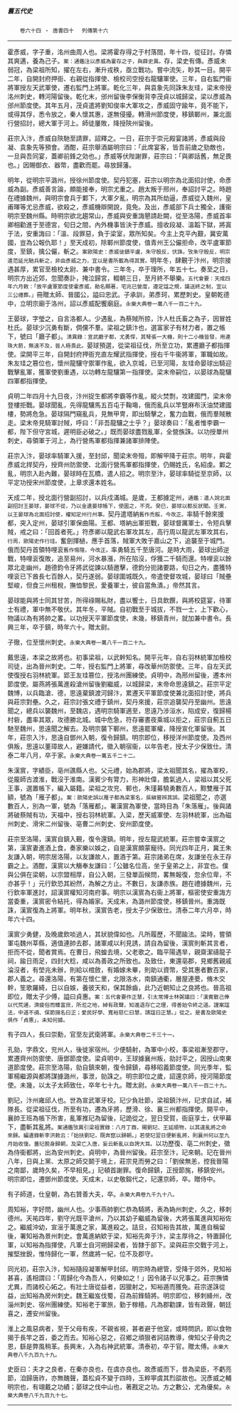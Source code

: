 

##### 舊五代史
　　`卷六十四 ‧ 唐書四十`
　`列傳第十六`

* * *

霍彥威，字子重，洺州曲周人也。梁將霍存得之于村落間，年十四，從征討。存憐其爽邁，養為己子。`案：通鑑注以彥威為霍存之子，與薛史異。`存，梁史有傳。彥威未弱冠，為梁祖所知，擢在左右，漸升戎秩，亟立戰功。嘗中流矢，眇其一目。開平二年，自開封府押衙、右親從指揮使、檢校司空授右龍驤軍使。三年，自右監門衞將軍授左天武軍使，遷右監門上將軍。乾化三年，與袁象先同誅朱友珪，梁末帝授洺州刺史，轉河陽留後。乾化末，邠州留後李保衡背李茂貞以城歸梁，梁以彥威為邠州節度使。其年五月，茂貞遣將劉知俊率大軍攻之，彥威固守踰年，竟不能下，或得其俘，悉令放之，秦人懷其惠，遂無侵擾。轉滑州節度使，移鎮鄆州，兼北面行營招討，總大軍于河上。師徒屢敗，降授陝州留後。

莊宗入汴，彥威自陝馳至請罪，詔釋之。一日，莊宗于崇元殿宴諸將，彥威與段凝、袁象先等預會。酒酣，莊宗舉酒屬明宗曰：「此席宴客，皆吾前歲之勁敵也，一旦與吾同宴，蓋卿前鋒之効也。」彥威等伏陛謝罪，莊宗曰：「與卿話舊，無足畏也。」因賜御衣、器幣，盡歡而罷。尋放歸藩。

明年，從明宗平潞州，授徐州節度使。契丹犯塞，莊宗以明宗為北面招討使，命彥威為副。彥威善言論，頗能接奉，明宗尤重之。趙太叛于邢州，奉詔討平之。時趙在禮據魏州，與明宗會兵于鄴下，大軍夕亂，明宗為其所劫逼，彥威從入魏州，皇甫暉等尤忌彥威，欲殺之，彥威機辯開說，竟免。及出，彥威部下兵士獨全，護衞明宗至魏州縣。時明宗欲北趨常山，彥威與安重誨懇請赴闕，從至洛陽，彥威首率卿相勸進于至德宮，旬日之間，內外機事皆決于彥威。擅收段凝、溫韜下獄，將寘于法，安重誨曰：「溫、段罪惡，負于梁室，眾所知矣。今主上克平內艱，冀安萬國，豈為公報仇耶！」至天成初，除鄆州節度使，值青州王公儼拒命，改平盧軍節度，至鎮，擒公儼，斬之。`案歐陽史：彥威徙鎮平盧，朱守殷反，伏誅。攷朱守殷反，明宗遣范延光馳兵斬之，非由彥威之力，宜以是書所載為得其實。`明年冬，肆覲于汴州，明宗接遇甚厚，累官至檢校太尉、兼中書令。三年冬，卒于理所，年五十七。奏至之日，明宗方出近郊，忽聞奏訃，掩泣歸宮，輟朝三日，至月終不舉樂。`五代會要：天成四年六月敕：「故平盧軍節度使霍彥威，勛名顯著，宅兆已營度，遵定諡之規，議送終之制，宜以三公禮葬。」`冊贈太師、晉國公，謚曰忠武。子承訓，弟彥珂，累歷刺史。皇朝乾德中，立明宗廟于洛州，詔以彥威配饗廟庭。`永樂大典卷一萬八千一百二十九。`

王晏球，字瑩之，自言洛都人。少遇亂，為蔡賊所掠，汴人杜氏畜之為子，因冒姓杜氏。晏球少沉勇有斷，倜儻不羣。梁祖之鎮汴也，選富家子有材力者，置之帳下，號曰「廳子都」。`清異錄：宣武廳子都，尤勇悍，其弩張一大機，則十二小機皆發，用連珠大箭，無遠不及，晉人極畏此。`晏球預選，從梁祖征伐，所至立功，累遷廳子都指揮使。梁開平三年，自開封府押衙充直左耀武指揮使，授右千牛衞將軍，軍職如故。朱友珪之篡位也，懷州龍驤守禦軍作亂，欲入京城，已至河陽，友珪命晏球出騎迎戰擊亂軍，獲軍使劉重遇，以功轉左龍驤第一指揮使。梁末帝嗣位，以晏球為龍驤四軍都指揮使。

貞明二年四月十九日夜，汴州捉生都將李霸等作亂，縱火焚剽，攻建國門，梁末帝登樓拒戰。晏球聞亂，先得龍驤馬五百屯于鞠塲，俄而亂兵以竿豎麻布沃油焚建國樓，勢將危急。晏球隔門窺亂兵，見無甲冑，即出騎擊之，奮力血戰，俄而羣賊散走。梁末帝見騎軍討賊，呼曰：「非吾龍驤之士乎？」晏球奏曰：「亂者惟李霸一都，陛下但守宮城，遲明臣必破之。」既而晏球盡戮亂軍，全營族誅。以功授單州刺史，尋領軍于河上，為行營馬軍都指揮兼諸軍排陣使。

莊宗入汴，晏球率騎軍入援，至封邱，聞梁末帝殂，即解甲降于莊宗。明年，與霍彥威北捍契丹，授齊州防禦使、北面行營馬軍都指揮使，仍賜姓氏，名紹虔。鄴之亂，明宗入赴內難，晏球時在瓦橋，遣人招之。明宗至汴，晏球率騎從至京師，以平定功授宋州節度使，上章求還本姓名。

天成二年，授北面行營副招討，以兵戍滿城。是歲，王都據定州，`通鑑：遣人說北面副招討王晏球，晏球不從，乃以金遺晏球帳下，使圖之，不克。癸巳，晏球以都反狀聞。壬寅，以王晏球為北面招討使，權知定州行州事。`契丹遣塔納`舊作禿餒，今改正。`率騎千餘來援都，突入定州，晏球引軍保曲陽。王都、塔納出軍拒戰，晏球督厲軍士，令短兵擊賊，戒之曰：「回首者死。」符彥卿以龍武右軍攻其左，高行周以龍武左軍攻其右，`行周，歐陽史作行珪。`奮劍揮檛，應手首落，賊軍大敗于嘉山之下，追襲至于城門。俄而契丹首領特哩衮`舊作惕隱，今改正。`率勇騎五千至唐河。是時大雨，晏球出師逆戰，特哩衮復敗，追至易州，河水暴漲，所在陷沒，俘獲二千騎而還。特哩衮以餘眾北走幽州，趙德鈞令牙將武從諫以騎邀擊，德鈞分扼諸要路，旬日之內，盡獲特哩衮已下酋長七百餘人，契丹遂弱。晏球圍城既久，帝遣使督攻城，晏球曰「賊壘堅峻，但食三州租稅，撫恤黎民，愛養軍士，彼自當魚潰。」帝然其言。

晏球能與將士同其甘苦，所得祿賜私財，盡以饗士，日具飲饌，與將校筵宴，待軍士有禮，軍中無不敬伏。其年冬，平賊。自初戰至于城拔，不戮一士，上下歡心，物議以為有將帥之畧。以功授天平軍節度使，未幾，移鎮青州，就加兼中書令。長興三年，卒于鎮，時年六十。贈太尉。

子徹，位至懷州刺史。`永樂大典卷一萬八千一百二十九。`

戴思遠，本梁之故將也。初事梁祖，以武幹知名。開平元年，自右羽林統軍加檢校司徒，出為晉州刺史。二年，授右監門上將軍，尋改華州防禦使。三年，自左天武使復授右羽林統軍。郢王友珪篡位，授洺州團練使。貞明中，為邢州留後，遷本州節度使。屬燕將張萬進殺滄州留後劉繼威，以城歸梁，末帝命思遠鎮之。莊宗平定魏博，以兵臨滄、德，思遠棄鎮渡河歸汴，累遷天平軍節度使兼北面招討使，將兵與莊宗對壘。久之，莊宗討張文禮于鎮州，契丹來援，莊宗追襲契丹至幽州。思遠聞之，總兵以襲魏州，至魏店，遇明宗騎軍適至，思遠乃涉洹水，陷成安，復歸楊村砦，盡率其眾，攻德勝北城。城中危急，符存審晝夜乘城以拒之，莊宗自薊五日馳至魏州，思遠聞之解去。及明宗襲下鄆州，思遠罷軍權，降授宣化軍留後。其年，莊宗入汴，思遠自鄧州入朝，復令歸鎮。明宗即位，移授洋州節度使。及西州俱叛，思遠以董璋故人，避嫌請代，徵入朝宿衞，以年告老，授太子少保致仕。清泰二年八月，卒于家。`永樂大典卷一萬五千二十二。`

朱漢賔，字績臣，亳州譙縣人也。父元禮，始為郡將，梁太祖聞其名，擢為軍校，從龎師古渡淮，戰沒于淮南。漢賓少有膂力，形神壯偉，膽氣過人，梁祖以其父死王事，選置帳下，編入屬籍。梁祖之攻兖、鄆也，朱瑾募驍勇數百人，黥雙雁于其額，號為「雁子都」。`案：歐陽史誤以雁子都為梁軍名，吳縝嘗辨其誤。`梁祖聞之，亦選數百人，別為一軍，號為「落雁都」。署漢賔為軍使，當時目為「朱落雁」。後與諸將破蔡賊有功，天福中，授右羽林統軍。入梁，歷天威軍使、左羽林統軍，出為磁州刺史、滑宋二州留後、亳曹二州刺史、安州節度使。

莊宗至洛陽，漢賔自鎮入覲，復令還鎮。明年，授左龍武統軍。莊宗嘗幸漢賔之第，漢賔妻進酒上食，奏家樂以娛之，自是漢賔頗蒙寵待。同光四年正月，冀王朱友謙入朝，明宗居洛陽，以友謙故人，置酒于第。莊宗諸弟在席，友謙坐在永王存霸之上。酒酣，漢賔以大觴奉友謙曰：「公雖名位高，坐于皇弟之上，非宜也。僕與公俱在梁朝，以宗盟相厚，自公入朝，三發單函候問，畧無報復，忽余位卑，不亦甚乎！」元行欽恐其紛然，為解之方止。不數日，友謙赤族。趙在禮據魏州，元行欽率軍進討，詔漢賔權知河南府事。明宗以漢賔為右衞上將軍，樞密使安重誨方當委重，漢賔密令結托，得為婚家。天成末，為潞州節度使，移鎮晉州。重誨既誅，漢賔復為上將軍。明年秋，漢賔告老，授太子少保致仕。清泰二年六月卒，時年六十四。

漢賔少勇健，及晚歲飲啖過人，其狀貌偉如也。凡所履歷，不聞踰法。梁時，嘗領軍屯魏州莘縣，適值連帥去郡，諸軍咸以利見誘，請自為留後，漢賔則斬其言者，拒而不從，聞者賞焉。在曹日，飛蝗去境，父老歌之。臨平陽遇旱，親齋潔禱龍子祠，踰日雨足，四封大稔，咸以為善政之所致也。及致仕，東還亳郡，見鄉舊親戚淪沒者，有塋兆未辦，則給以棺斂，有婚嫁未畢，則助以資幣，受其惠者數百家，郡人義之。尋還洛陽，有第在懷仁里，北限洛水，南鎮通衢，層屋連甍，脩木交幹，笙歌羅綺，日以自娛，養彼天和，保其餘齒，此乃近朝知止之良將也。晉高祖即位，贈太子少傅，謚曰貞惠。`案：五代會要作正慧，引太常博士林弼議曰：「漢賓散己俸以代荒逋，濟疲俗而臻富庶，所涖之地，綽有政聲，知進退存亡之理，得善始令終之道。謹案諡法，中道不撓、保節揚名曰正；愛民好學、寬裕慈仁曰慧，請諡曰正慧。」從之。是書及歐陽史俱作「貞惠」，未知何據。`

有子四人，長曰崇勳，官至左武衛將軍。`永樂大典卷二千三十一。`

孔勍，字鼎文，兖州人，後徙家宿州。少便騎射，為軍中小校，事梁祖漸至郡守，累遷齊州防禦使、唐鄧節度使。梁貞明中，王球據襄州叛，勍討平之，因授山南東道節度使。莊宗至洛陽，勍自鎮來朝，復令歸鎮，尋移昭義節度使。同光季年，監軍楊繼源與都將謀據潞州，事泄，勍誅之。明宗即位之歲，詔還京師，授河陽節度使。未幾，以太子太師致仕，卒年七十九。贈太尉。`永樂大典卷一萬八千一百二十九。`

劉玘，汴州雍邱人也。世為宣武軍牙校。玘少負壯節，梁祖鎮汴州，玘求自試，補隊長。從梁祖征伐，所至有功，遷為牙將，歷滑、徐、襄三州都指揮使。開平中，襄帥王班為帳下所害，亂軍推玘為留後，玘詭從之，翌日受賀，衙庭享士，伏甲幕下，盡斬其亂將。`案通鑑攷異引梁祖實錄：八月丁酉，賜劉玘、王延順物，以其違亂將之命來歸。編遺錄斬李洪敕云：「始扶劉玘，既奔竄以歸朝。」若使玘翌日便斬亂將，則襄州何以至九月始收復。蓋玘脫身歸朝，及梁亡入唐，妄云斬亂以自誇大耳。`以功歷復、亳二州刺史，徵為侍衞都將，出為安州刺史。貞明中，為晉州留後。莊宗至汴，玘來朝。玘在晉州八年，日與上黨、太原之師交鬬于境上，莊宗見而勞之曰：「劉侯無恙，控我晉陽之南鄙，歲時久矣，不早相見。」玘頓首謝罪。復命歸鎮，正授節旄，移鎮安州。明宗即位，遷鄧州節度使。天成末，以史敬鎔代之，玘還京師，卒。贈侍中。

有子師道，仕皇朝，為右贊善大夫，卒。`永樂大典卷九千九十八。`

周知裕，字好問，幽州人也。少事燕帥劉仁恭為騎將，表為媯州刺史，久之，移刺德州。天祐四年，劉守光既平滄州，乃以其幼子繼威為留後，大將張萬進與知裕佐之。繼威沖幼，宣滛于萬進之家，萬進殺之。詰旦，召知裕告其故，萬進自稱留後，署知裕為景州刺史。會萬進納欵于梁，知裕先奔于汴，梁主厚待之，特置歸化軍，以知裕為指揮使，凡軍士自河朔歸梁者，皆隸于部下。梁與莊宗交戰于河上，摧堅挫銳，惟恃歸化一軍，然歲將一紀，位不及郡守。

同光初，莊宗入汴，知裕隨段凝軍解甲封邱。明宗時為總管，受降于郊外，見知裕甚喜，遙相謂曰：「周歸化今為吾人，何樂如之！」因令諸子以兄事之。莊宗撫憐尤異，而諸校心妬之。有壯士唐從益者，因獵射之，知裕遁而獲免。莊宗遂誅從益，出知裕為房州刺史。魏王繼岌伐蜀，召為前鋒騎將。明宗即位，移刺絳州，改淄州刺史、宿州團練使。知裕老于軍旅，勤于稼穡，凡為郡勸課，皆有政聲，朝廷喜之，遷安州留後。

淮上之風惡病者，至于父母有疾，不親省視，甚者避于他室，或時問訊，即以食物揭于長竿之首，委之而去。知裕心惡之，召鄉之頑狠者訶詰教導，俾知父子骨肉之恩，繇是弊風稍革。長興末，入為右神武統軍。清泰初，卒于官。贈太傅。`永樂大典卷八千九百九十九。`

史臣曰：夫才之良者，在秦亦良也，在虞亦良也。故彥威而下，昔為梁臣，不虧亮節，洎歸唐祚，亦無醜聲，蓋松貞不變于四時，玉粹寕虞其烈燄故也。況彥威之輔明宗也，有翊戴之功績；晏球之伐中山也，著戡定之功。方之數公，尤為優矣。`永樂大典卷八千九百九十七。`

* * *

